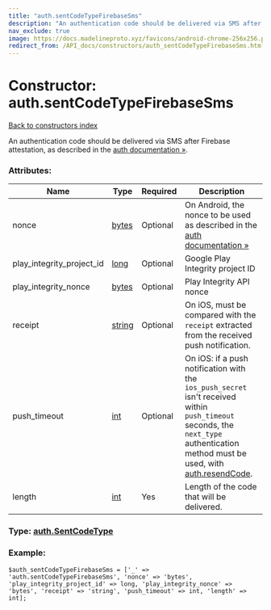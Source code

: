 ```yaml
---
title: "auth.sentCodeTypeFirebaseSms"
description: "An authentication code should be delivered via SMS after Firebase attestation, as described in the auth documentation »."
nav_exclude: true
image: https://docs.madelineproto.xyz/favicons/android-chrome-256x256.png
redirect_from: /API_docs/constructors/auth_sentCodeTypeFirebaseSms.html
---
```

# Constructor: auth.sentCodeTypeFirebaseSms  
[Back to constructors index](/API_docs/constructors/index.html)



An authentication code should be delivered via SMS after Firebase attestation, as described in the [auth documentation »](https://core.telegram.org/api/auth).

### Attributes:

| Name     |    Type       | Required | Description |
|----------|---------------|----------|-------------|
|nonce|[bytes](/API_docs/types/bytes.html) | Optional|On Android, the nonce to be used as described in the [auth documentation »](https://core.telegram.org/api/auth)|
|play\_integrity\_project\_id|[long](/API_docs/types/long.html) | Optional|Google Play Integrity project ID|
|play\_integrity\_nonce|[bytes](/API_docs/types/bytes.html) | Optional|Play Integrity API nonce|
|receipt|[string](/API_docs/types/string.html) | Optional|On iOS, must be compared with the `receipt` extracted from the received push notification.|
|push\_timeout|[int](/API_docs/types/int.html) | Optional|On iOS: if a push notification with the `ios_push_secret` isn't received within `push_timeout` seconds, the `next_type` authentication method must be used, with [auth.resendCode](../methods/auth.resendCode.html).|
|length|[int](/API_docs/types/int.html) | Yes|Length of the code that will be delivered.|



### Type: [auth.SentCodeType](/API_docs/types/auth.SentCodeType.html)


### Example:

```
$auth_sentCodeTypeFirebaseSms = ['_' => 'auth.sentCodeTypeFirebaseSms', 'nonce' => 'bytes', 'play_integrity_project_id' => long, 'play_integrity_nonce' => 'bytes', 'receipt' => 'string', 'push_timeout' => int, 'length' => int];
```  
